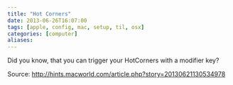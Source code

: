 ```yaml
---
title: "Hot Corners"
date: 2013-06-26T16:07:00
tags: [apple, config, mac, setup, til, osx]
categories: [computer]
aliases:
---
```


Did you know, that you can trigger your HotCorners with a modifier key?

<!--more-->

Source:
<http://hints.macworld.com/article.php?story=20130621130534978>
